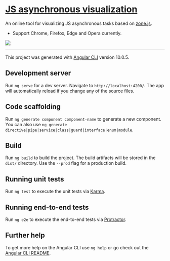 # [JS asynchronous visualization](https://zjffun.github.io/js-async-visualization/?example=0)

An online tool for visualizing JS asynchronous tasks based on [zone.js](https://github.com/angular/angular/tree/master/packages/zone.js).

- Support Chrome, Firefox, Edge and Opera currently.

<a href="https://zjffun.github.io/js-async-visualization/?example=0">
  <img src="https://github.com/zjffun/js-async-visualization/raw/main/example0.png">
</a>

---

This project was generated with [Angular CLI](https://github.com/angular/angular-cli) version 10.0.5.

## Development server

Run `ng serve` for a dev server. Navigate to `http://localhost:4200/`. The app will automatically reload if you change any of the source files.

## Code scaffolding

Run `ng generate component component-name` to generate a new component. You can also use `ng generate directive|pipe|service|class|guard|interface|enum|module`.

## Build

Run `ng build` to build the project. The build artifacts will be stored in the `dist/` directory. Use the `--prod` flag for a production build.

## Running unit tests

Run `ng test` to execute the unit tests via [Karma](https://karma-runner.github.io).

## Running end-to-end tests

Run `ng e2e` to execute the end-to-end tests via [Protractor](http://www.protractortest.org/).

## Further help

To get more help on the Angular CLI use `ng help` or go check out the [Angular CLI README](https://github.com/angular/angular-cli/blob/master/README.md).
